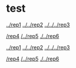 # test

<a href="../rep1">../rep1</a>
<a href="../../rep2">../../rep2</a>
<a href="../../../rep3">../../../rep3</a>

<a href="/rep4">/rep4</a>
<a href="/../rep5">/../rep5</a>
<a href="./../rep6">./../rep6</a>

[../rep1](../rep1)
[../../rep2](../../rep2)
[../../../rep3](../../../rep3)

[/rep4](/rep4)
[/../rep5](/../rep5)
[./../rep6](./../rep6)
